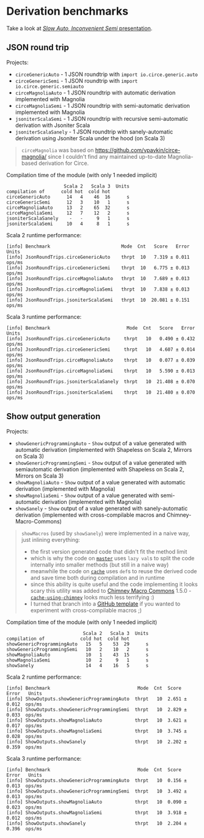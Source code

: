 # Derivation benchmarks

Take a look at [_Slow Auto, Inconvenient Semi_ presentation](https://github.com/MateuszKubuszok/SlowAutoInconvenientSemi).

## JSON round trip

Projects:

 * `circeGenericAuto` - 1 JSON roundtrip with `import io.circe.generic.auto`
 * `circeGenericSemi` - 1 JSON roundtrip with `import io.circe.generic.semiauto`
 * `circeMagnoliaAuto` - 1 JSON roundtrip with automatic derivation implemented with Magnolia
 * `circeMagnoliaSemi` - 1 JSON roundtrip with semi-automatic derivation implemented with Magnolia
 * `jsoniterScalaSemi` - 1 JSON roundtrip with recursive semi-automatic derivation with Jsoniter Scala
 * `jsoniterScalaSanely` - 1 JSON roundtrip with sanely-automatic derivation using Jsoniter Scala under the hood (on Scala 3)

> `circeMagnolia` was based on https://github.com/vpavkin/circe-magnolia/ since I couldn't find
> any maintained up-to-date Magnolia-based derivation for Circe.

Compilation time of the module (with only 1 needed implicit)
```
                     Scala 2   Scala 3  Units
compilation of      cold hot  cold hot
circeGenericAuto      14   4    46  16      s
circeGenericSemi      12   3    10   1      s
circeMagnoliaAuto     13   2    65  32      s
circeMagnoliaSemi     12   7    12   2      s
jsoniterScalaSanely    -   -     9   1      s
jsoniterScalaSemi     10   4     8   1      s
```

Scala 2 runtime performance:
```
[info] Benchmark                          Mode  Cnt   Score   Error   Units
[info] JsonRoundTrips.circeGenericAuto    thrpt  10   7.319 ± 0.011  ops/ms
[info] JsonRoundTrips.circeGenericSemi    thrpt  10   6.775 ± 0.013  ops/ms
[info] JsonRoundTrips.circeMagnoliaAuto   thrpt  10   7.689 ± 0.013  ops/ms
[info] JsonRoundTrips.circeMagnoliaSemi   thrpt  10   7.838 ± 0.013  ops/ms
[info] JsonRoundTrips.jsoniterScalaSemi   thrpt  10  20.081 ± 0.151  ops/ms
```

Scala 3 runtime performance:
```
[info] Benchmark                            Mode  Cnt   Score   Error   Units
[info] JsonRoundTrips.circeGenericAuto     thrpt   10   0.490 ± 0.432  ops/ms
[info] JsonRoundTrips.circeGenericSemi     thrpt   10   4.607 ± 0.014  ops/ms
[info] JsonRoundTrips.circeMagnoliaAuto    thrpt   10   0.077 ± 0.039  ops/ms
[info] JsonRoundTrips.circeMagnoliaSemi    thrpt   10   5.590 ± 0.013  ops/ms
[info] JsonRoundTrips.jsoniterScalaSanely  thrpt   10  21.408 ± 0.070  ops/ms
[info] JsonRoundTrips.jsoniterScalaSemi    thrpt   10  21.480 ± 0.070  ops/ms
```

## Show output generation

Projects:

* `showGenericProgrammingAuto` - `Show` output of a value generated with automatic derivation
  (implemented with Shapeless on Scala 2, Mirrors on Scala 3)
* `showGenericProgrammingSemi` - `Show` output of a value generated with semiautomatic derivation
  (implemented with Shapeless on Scala 2, Mirrors on Scala 3)
* `showMagnoliaAuto` - `Show` output of a value generated with automatic derivation (implemented with Magnolia)
* `showMagnoliaSemi` - `Show` output of a value generated with semi-automatic derivation (implemented with Magnolia)
* `showSanely` - `Show` output of a value generated with sanely-automatic derivation
  (implemented with cross-compilable macros and Chimney-Macro-Commons)

> `showMacros` (used by `showSanely`) were implemented in a naive way, just inlining everything:
>  - the first version generated code that didn't fit the method limit
>  - which is why the code on [`master`](https://github.com/MateuszKubuszok/derivation-benchmarks/tree/master)
>    uses `lazy val`s to split the code internally into smaller methods (but still in a naive way)
>  - meanwhile the code on [`cache`](https://github.com/MateuszKubuszok/derivation-benchmarks/tree/cache)
>    uses `def`s to reuse the derived code and save time both during compilation and in runtime
>  - since this ability is quite useful and the code implementing it looks scary this utility was added
>    to [Chimney Macro Commons](https://chimney.readthedocs.io/en/stable/cookbook/#chimney-macro-commons)
>    1.5.0 - [`cache-using-chimney`](https://github.com/MateuszKubuszok/derivation-benchmarks/tree/cache-using-chimney)
>    looks much less terrifying :)
>  - I turned that branch into a [GitHub template](https://github.com/scalalandio/chimney-macro-commons-template)
>    if you wanted to experiment with cross-compilable macros ;)

Compilation time of the module (with only 1 needed implicit)
```
                            Scala 2   Scala 3  Units
compilation of             cold hot  cold hot
showGenericProgrammingAuto   15   5    53  29      s
showGenericProgrammingSemi   10   2    10   2      s
showMagnoliaAuto             10   1    43  15      s
showMagnoliaSemi             10   2     9   1      s
showSanely                   14   4    16   5      s
```

Scala 2 runtime performance:
```
[info] Benchmark                                Mode  Cnt  Score   Error   Units
[info] ShowOutputs.showGenericProgrammingAuto  thrpt   10  2.651 ± 0.012  ops/ms
[info] ShowOutputs.showGenericProgrammingSemi  thrpt   10  2.829 ± 0.033  ops/ms
[info] ShowOutputs.showMagnoliaAuto            thrpt   10  3.621 ± 0.017  ops/ms
[info] ShowOutputs.showMagnoliaSemi            thrpt   10  3.745 ± 0.028  ops/ms
[info] ShowOutputs.showSanely                  thrpt   10  2.202 ± 0.359  ops/ms
```

Scala 3 runtime performance:
```
[info] Benchmark                                Mode  Cnt  Score   Error   Units
[info] ShowOutputs.showGenericProgrammingAuto  thrpt   10  0.156 ± 0.013  ops/ms
[info] ShowOutputs.showGenericProgrammingSemi  thrpt   10  3.492 ± 0.013  ops/ms
[info] ShowOutputs.showMagnoliaAuto            thrpt   10  0.090 ± 0.023  ops/ms
[info] ShowOutputs.showMagnoliaSemi            thrpt   10  3.918 ± 0.012  ops/ms
[info] ShowOutputs.showSanely                  thrpt   10  2.204 ± 0.396  ops/ms
```
